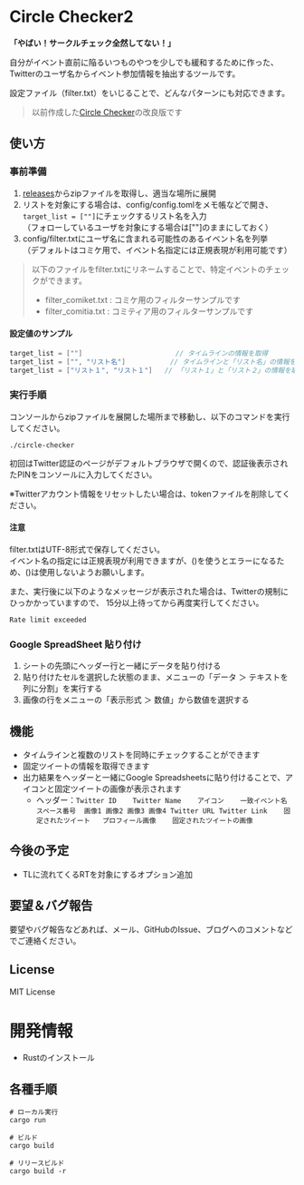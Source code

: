 # Circle Checker2

**「やばい！サークルチェック全然してない！」**

自分がイベント直前に陥るいつものやつを少しでも緩和するために作った、
Twitterのユーザ名からイベント参加情報を抽出するツールです。

設定ファイル（filter.txt）をいじることで、どんなパターンにも対応できます。

> 以前作成した[Circle Checker](https://github.com/seriwb/circle-checker)の改良版です


## 使い方

### 事前準備

1. [releases](https://github.com/seriwb/circle-checker2/releases/latest)からzipファイルを取得し、適当な場所に展開
2. リストを対象にする場合は、config/config.tomlをメモ帳などで開き、`target_list = [""]`にチェックするリスト名を入力  
（フォローしているユーザを対象にする場合は[""]のままにしておく）
3. config/filter.txtにユーザ名に含まれる可能性のあるイベント名を列挙  
（デフォルトはコミケ用で、イベント名指定には正規表現が利用可能です） 
> 以下のファイルをfilter.txtにリネームすることで、特定イベントのチェックができます。
> - filter_comiket.txt : コミケ用のフィルターサンプルです
> - filter_comitia.txt : コミティア用のフィルターサンプルです

#### 設定値のサンプル

```groovy
target_list = [""]                       // タイムラインの情報を取得
target_list = ["", "リスト名"]           // タイムラインと「リスト名」の情報を取得
target_list = ["リスト１", "リスト１"]   // 「リスト１」と「リスト２」の情報を取得
```


### 実行手順

コンソールからzipファイルを展開した場所まで移動し、以下のコマンドを実行してください。

```
./circle-checker
```

初回はTwitter認証のページがデフォルトブラウザで開くので、認証後表示されたPINをコンソールに入力してください。

※Twitterアカウント情報をリセットしたい場合は、tokenファイルを削除してください。


#### 注意

filter.txtはUTF-8形式で保存してください。  
イベント名の指定には正規表現が利用できますが、()を使うとエラーになるため、()は使用しないようお願いします。

また、実行後に以下のようなメッセージが表示された場合は、Twitterの規制にひっかかっていますので、
15分以上待ってから再度実行してください。

```
Rate limit exceeded
```


### Google SpreadSheet 貼り付け

1. シートの先頭にヘッダー行と一緒にデータを貼り付ける
2. 貼り付けたセルを選択した状態のまま、メニューの「データ ＞ テキストを列に分割」を実行する
3. 画像の行をメニューの「表示形式 ＞ 数値」から数値を選択する



## 機能

- タイムラインと複数のリストを同時にチェックすることができます
- 固定ツイートの情報を取得できます
- 出力結果をヘッダーと一緒にGoogle Spreadsheetsに貼り付けることで、アイコンと固定ツイートの画像が表示されます
  - ヘッダー：`Twitter ID	Twitter Name	アイコン	一致イベント名	スペース番号	画像1	画像2	画像3	画像4	Twitter URL	Twitter Link	固定されたツイート	プロフィール画像	固定されたツイートの画像`



## 今後の予定

- TLに流れてくるRTを対象にするオプション追加


## 要望＆バグ報告

要望やバグ報告などあれば、メール、GitHubのIssue、ブログへのコメントなどでご連絡ください。


## License

MIT License



# 開発情報

- Rustのインストール

## 各種手順

```
# ローカル実行
cargo run

# ビルド
cargo build

# リリースビルド
cargo build -r
```
